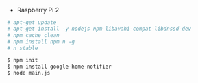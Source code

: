 * Raspberry Pi 2

```sh
# apt-get update
# apt-get install -y nodejs npm libavahi-compat-libdnssd-dev
# npm cache clean
# npm install npm n -g
# n stable
```

```sh
$ npm init
$ npm install google-home-notifier
$ node main.js
```
